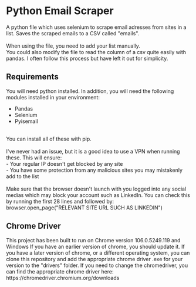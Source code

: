<h1>Python Email Scraper</h1>
A python file which uses selenium to scrape email adresses from sites in a list. Saves the scraped emails to a CSV called "emails".
<br/>
<br/>
When using the file, you need to add your list manually.<br/>
You could also modify the file to read the column of a csv quite easily with pandas. I often follow this process but have left it out for simplicity.

<h2>Requirements</h2>

You will need python installed.
In addition, you will need the following modules installed in your environment:
- Pandas
- Selenium
- Pyisemail
<br/>
You can install all of these with pip.<br/><br/>
I've never had an issue, but it is a good idea to use a VPN when running these. This will ensure:<br/>
- Your regular IP doesn't get blocked by any site<br/>
- You have some protection from any malicious sites you may mistakenly add to the list
<br/><br/>
Make sure that the browser doesn't launch with you logged into any social medias which may block your account such as LinkedIn.
You can check this by running the first 28 lines and followed by: browser.open_page("RELEVANT SITE URL SUCH AS LINKEDIN")

<h2>Chrome Driver</h2>
This project has been built to run on Chrome version 106.0.5249.119 and Windows 
If you have an earlier version of chrome, you should update it.
If you have a later version of chrome, or a different operating system, you can clone this repository and add the appropriate chrome driver .exe for your version to the "drivers" folder.
If you need to change the chromedriver, you can find the appropriate chrome driver here:
https://chromedriver.chromium.org/downloads
